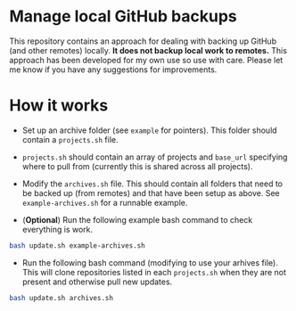 # Manage local GitHub backups

This repository contains an approach for dealing with backing up GitHub (and other remotes) locally. **It does not backup local work to remotes.** This approach has been developed for my own use so use with care. Please let me know if you have any suggestions for improvements.

# How it works

* Set up an archive folder (see `example` for pointers). This folder should contain a `projects.sh` file.

* `projects.sh` should contain an array of projects and `base_url` specifying where to pull from (currently this is shared across all projects).

* Modify the `archives.sh` file. This should contain all folders that need to be backed up (from remotes) and that have been setup as above. See `example-archives.sh` for a runnable example.

* (**Optional**) Run the following example bash command to check everything is work.

```bash
bash update.sh example-archives.sh
```

* Run the following bash command (modifying to use your arhives file). This will clone repositories listed in each `projects.sh` when they are not present and otherwise pull new updates.

```bash
bash update.sh archives.sh
```
